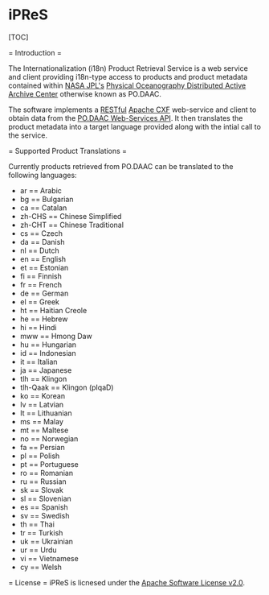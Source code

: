 iPReS
=====

[TOC]

= Introduction =

The Internationalization (i18n) Product Retrieval Service is a web service and client providing 
i18n-type access to products and product metadata contained within [NASA JPL's](http://www.jpl.nasa.gov/) 
[Physical Oceanography Distributed Active Archive Center](http://podaac.jpl.nasa.gov/) otherwise known as 
PO.DAAC.

The software implements a [RESTful](http://en.wikipedia.org/wiki/Representational_state_transfer) 
[Apache CXF](http://cxf.apache.org) web-service and client to obtain data from the [PO.DAAC 
Web-Services API](http://podaac.jpl.nasa.gov/ws/index.html). It then translates the product metadata into 
a target language provided along with the intial call to the service. 

= Supported Product Translations =

Currently products retrieved from PO.DAAC can be translated to the following languages:

 * ar == Arabic
 * bg == Bulgarian
 * ca == Catalan
 * zh-CHS == Chinese Simplified
 * zh-CHT == Chinese Traditional
 * cs == Czech
 * da == Danish
 * nl == Dutch
 * en == English
 * et == Estonian
 * fi == Finnish
 * fr == French
 * de == German
 * el == Greek
 * ht == Haitian Creole
 * he == Hebrew
 * hi == Hindi
 * mww == Hmong Daw
 * hu == Hungarian
 * id == Indonesian
 * it == Italian
 * ja == Japanese
 * tlh == Klingon
 * tlh-Qaak == Klingon (pIqaD)
 * ko == Korean
 * lv == Latvian
 * lt == Lithuanian
 * ms == Malay
 * mt == Maltese
 * no == Norwegian
 * fa == Persian
 * pl == Polish
 * pt == Portuguese
 * ro == Romanian
 * ru == Russian
 * sk == Slovak
 * sl == Slovenian
 * es == Spanish
 * sv == Swedish
 * th == Thai
 * tr == Turkish
 * uk == Ukrainian
 * ur == Urdu
 * vi == Vietnamese
 * cy == Welsh
 
= License =
iPReS is licnesed under the [Apache Software License v2.0](http://www.apache.org/licenses/LICENSE-2.0).
